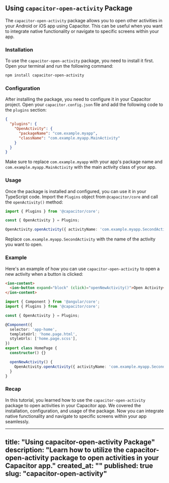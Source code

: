## Using `capacitor-open-activity` Package

The `capacitor-open-activity` package allows you to open other activities in your Android or iOS app using Capacitor. This can be useful when you want to integrate native functionality or navigate to specific screens within your app.

### Installation

To use the `capacitor-open-activity` package, you need to install it first. Open your terminal and run the following command:

```bash
npm install capacitor-open-activity
```

### Configuration

After installing the package, you need to configure it in your Capacitor project. Open your `capacitor.config.json` file and add the following code to the `plugins` section:

```json
{
  "plugins": {
    "OpenActivity": {
      "packageName": "com.example.myapp",
      "className": "com.example.myapp.MainActivity"
    }
  }
}
```

Make sure to replace `com.example.myapp` with your app's package name and `com.example.myapp.MainActivity` with the main activity class of your app.

### Usage

Once the package is installed and configured, you can use it in your TypeScript code. Import the `Plugins` object from `@capacitor/core` and call the `openActivity()` method:

```typescript
import { Plugins } from '@capacitor/core';

const { OpenActivity } = Plugins;

OpenActivity.openActivity({ activityName: 'com.example.myapp.SecondActivity' });
```

Replace `com.example.myapp.SecondActivity` with the name of the activity you want to open.

### Example

Here's an example of how you can use `capacitor-open-activity` to open a new activity when a button is clicked:

```html
<ion-content>
  <ion-button expand="block" (click)="openNewActivity()">Open Activity</ion-button>
</ion-content>
```

```typescript
import { Component } from '@angular/core';
import { Plugins } from '@capacitor/core';

const { OpenActivity } = Plugins;

@Component({
  selector: 'app-home',
  templateUrl: 'home.page.html',
  styleUrls: ['home.page.scss'],
})
export class HomePage {
  constructor() {}

  openNewActivity() {
    OpenActivity.openActivity({ activityName: 'com.example.myapp.SecondActivity' });
  }
}
```

### Recap

In this tutorial, you learned how to use the `capacitor-open-activity` package to open activities in your Capacitor app. We covered the installation, configuration, and usage of the package. Now you can integrate native functionality and navigate to specific screens within your app seamlessly.

---

title: "Using capacitor-open-activity Package"
description: "Learn how to utilize the capacitor-open-activity package to open activities in your Capacitor app."
created_at: "<current date>"
published: true
slug: "capacitor-open-activity"
---